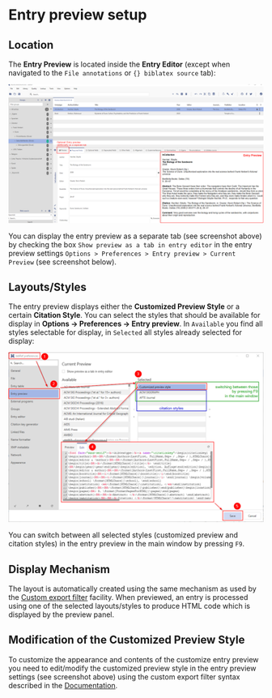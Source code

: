 # Entry preview setup

## Location

The **Entry Preview** is located inside the **Entry Editor** (except when navigated to the `File annotations` or `{} biblatex source` tab):

![Entry Preview](<../.gitbook/assets/entryeditor-preview (1).png>)

You can display the entry preview as a separate tab (see screenshot above) by checking the box `Show preview as a tab in entry editor` in the entry preview settings `Options > Preferences > Entry preview > Current Preview` (see screenshot below).

## Layouts/Styles

The entry preview displays either the **Customized Preview Style** or a certain **Citation Style**. You can select the styles that should be available for display in **Options → Preferences → Entry preview**. In `Available` you find all styles selectable for display, in `Selected` all styles already selected for display:

![Entry Preview Settings](<../.gitbook/assets/entryeditor-preview-settings (1).png>)

You can switch between all selected styles (customized preview and citation styles) in the entry preview in the main window by pressing `F9`.

## Display Mechanism

The layout is automatically created using the same mechanism as used by the [Custom export filter](../collaborative-work/export/customexports.md) facility. When previewed, an entry is processed using one of the selected layouts/styles to produce HTML code which is displayed by the preview panel.

## Modification of the Customized Preview Style

To customize the appearance and contents of the customize entry preview you need to edit/modify the customized preview style in the entry preview settings (see screenshot above) using the custom export filter syntax described in the [Documentation](../collaborative-work/export/customexports.md).
